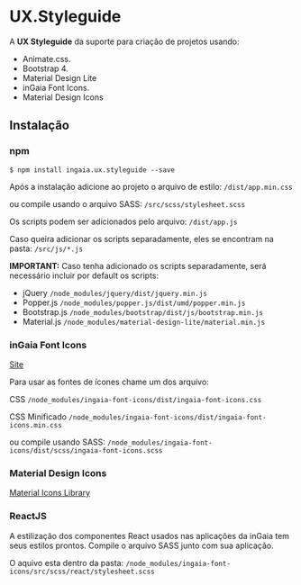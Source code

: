 # UX.Styleguide

A **UX Styleguide** da suporte para criação de projetos usando:
- Animate.css.
- Bootstrap 4.
- Material Design Lite
- inGaia Font Icons.
- Material Design Icons

## Instalação

### npm

```console
$ npm install ingaia.ux.styleguide --save
```

Após a instalação adicione ao projeto o arquivo de estilo:
`/dist/app.min.css `

ou compile usando o arquivo SASS:
`/src/scss/stylesheet.scss`

Os scripts podem ser adicionados pelo arquivo:
`/dist/app.js`

Caso queira adicionar os scripts separadamente, eles se encontram na pasta:
`/src/js/*.js`

**IMPORTANT:** Caso tenha adicionado os scripts separadamente, será necessário incluir por default os scripts:
- jQuery `/node_modules/jquery/dist/jquery.min.js` 
- Popper.js `/node_modules/popper.js/dist/umd/popper.min.js`
- Bootstrap.js `/node_modules/bootstrap/dist/js/bootstrap.min.js`
- Material.js `/node_modules/material-design-lite/material.min.js`

### inGaia Font Icons

[Site](https://ingaia.github.io/font.icons/) 

Para usar as fontes de ícones chame um dos arquivo: 

CSS 
`/node_modules/ingaia-font-icons/dist/ingaia-font-icons.css`

CSS Minificado
`/node_modules/ingaia-font-icons/dist/ingaia-font-icons.min.css`

ou compile usando SASS:
`/node_modules/ingaia-font-icons/dist/scss/ingaia-font-icons.scss`

### Material Design Icons

[Material Icons Library](https://material.io/icons/)

### ReactJS

A estilização dos componentes React usados nas aplicações da inGaia tem seus estilos prontos.
Compile o arquivo SASS junto com sua aplicação.

O aquivo esta dentro da pasta:
`/node_modules/ingaia-font-icons/src/scss/react/stylesheet.scss`